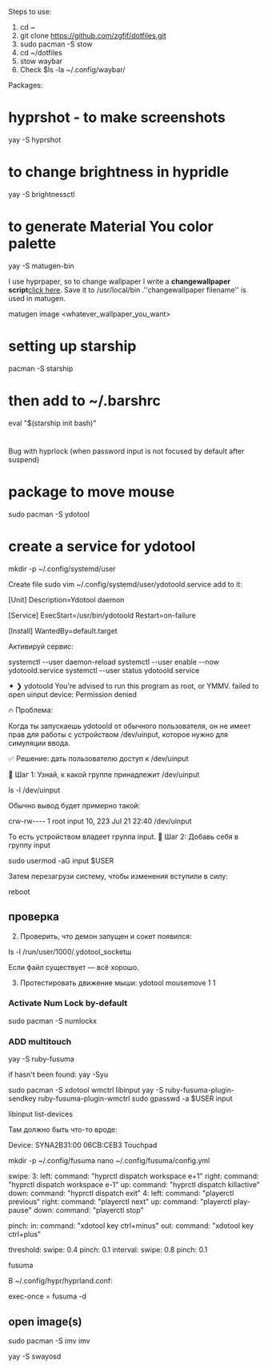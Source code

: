 Steps to use:

1. cd ~
2. git clone https://github.com/zgfif/dotfiles.git
3. sudo pacman -S stow
4. cd ~/dotfiles
5. stow waybar
6. Check $ls -la ~/.config/waybar/


Packages:

# hyprshot - to make screenshots
yay -S hyprshot

# to change brightness in hypridle
yay -S brightnessctl

# to generate Material You color palette
yay -S matugen-bin

I use hyprpaper, so to change wallpaper I write a **changewallpaper script**[click here](https://gist.github.com/zgfif/008734750ee384ad867aff27fc99533f). Save it to /usr/local/bin .''changewallpaper filename'' is used in matugen.

matugen image <whatever_wallpaper_you_want>

# setting up starship
pacman -S starship

# then add to ~/.barshrc
eval "$(starship init bash)"


# #####
Bug with hyprlock (when password input is not focused by default after suspend)

# package to move mouse
sudo pacman -S ydotool


# create a service for ydotool

mkdir -p ~/.config/systemd/user

Create file sudo vim  ~/.config/systemd/user/ydotoold.service  add to it:


[Unit]
Description=Ydotool daemon

[Service]
ExecStart=/usr/bin/ydotoold
Restart=on-failure

[Install]
WantedBy=default.target

Активируй сервис:

systemctl --user daemon-reload
systemctl --user enable --now ydotoold.service
systemctl --user status ydotoold.service


✦ ❯ ydotoold
You're advised to run this program as root, or YMMV.
failed to open uinput device: Permission denied

🔥 Проблема:

Когда ты запускаешь ydotoold от обычного пользователя, он не имеет прав для работы с устройством /dev/uinput, которое нужно для симуляции ввода.

✅ Решение: дать пользователю доступ к /dev/uinput

🔧 Шаг 1: Узнай, к какой группе принадлежит /dev/uinput

ls -l /dev/uinput

Обычно вывод будет примерно такой:

crw-rw---- 1 root input 10, 223 Jul 21 22:40 /dev/uinput

То есть устройством владеет группа input.
🔧 Шаг 2: Добавь себя в группу input

sudo usermod -aG input $USER

Затем перезагрузи систему, чтобы изменения вступили в силу:

reboot


## проверка

2. Проверить, что демон запущен и сокет появился:

ls -l /run/user/1000/.ydotool_socketш

Если файл существует — всё хорошо.

3. Протестировать движение мыши:
ydotool mousemove 1 1



### Activate Num Lock by-default
sudo pacman -S numlockx



### ADD multitouch


yay -S ruby-fusuma

if hasn't been found:
yay -Syu

sudo pacman -S xdotool wmctrl libinput
yay -S ruby-fusuma-plugin-sendkey ruby-fusuma-plugin-wmctrl
sudo gpasswd -a $USER input

libinput list-devices

Там должно быть что-то вроде:

Device:           SYNA2B31:00 06CB:CEB3 Touchpad

mkdir -p ~/.config/fusuma
nano ~/.config/fusuma/config.yml

swipe:
  3:
    left:
      command: "hyprctl dispatch workspace e+1"
    right:
      command: "hyprctl dispatch workspace e-1"
    up:
      command: "hyprctl dispatch killactive"
    down:
      command: "hyprctl dispatch exit"
  4:
    left:
      command: "playerctl previous"
    right:
      command: "playerctl next"
    up:
      command: "playerctl play-pause"
    down:
      command: "playerctl stop"

pinch:
  in:
    command: "xdotool key ctrl+minus"
  out:
    command: "xdotool key ctrl+plus"

threshold:
  swipe: 0.4
  pinch: 0.1
interval:
  swipe: 0.8
  pinch: 0.1

fusuma

В ~/.config/hypr/hyprland.conf:

exec-once = fusuma -d


## open image(s)
sudo pacman -S imv
imv <imagepath>



yay -S swayosd
